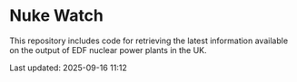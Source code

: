 # Nuke Watch

This repository includes code for retrieving the latest information available on the output of EDF nuclear power plants in the UK.

Last updated: 2025-09-16 11:12
